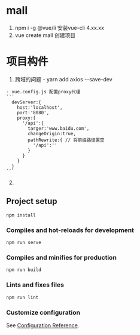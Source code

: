 # mall 
  1. npm i -g @vue/li 安装vue-cli 4.xx.xx
  2. vue create mall 创建项目
# 项目构件
  1. 跨域的问题
    - yarn add axios --save-dev
    
    - vue.config.js 配置proxy代理
    ```
      devServer:{
        host:'localhost',
        port:'8080',
        proxy:{
          '/api':{
            targer:'www.baidu.com',
            changeOrigin:true,
            pathRewrite:{ // 将前缀路径置空
              '/api':''
            }
          }
        }
      }
    ```
  2. 

## Project setup
```
npm install
```

### Compiles and hot-reloads for development
```
npm run serve
```

### Compiles and minifies for production
```
npm run build
```

### Lints and fixes files
```
npm run lint
```

### Customize configuration
See [Configuration Reference](https://cli.vuejs.org/config/).
